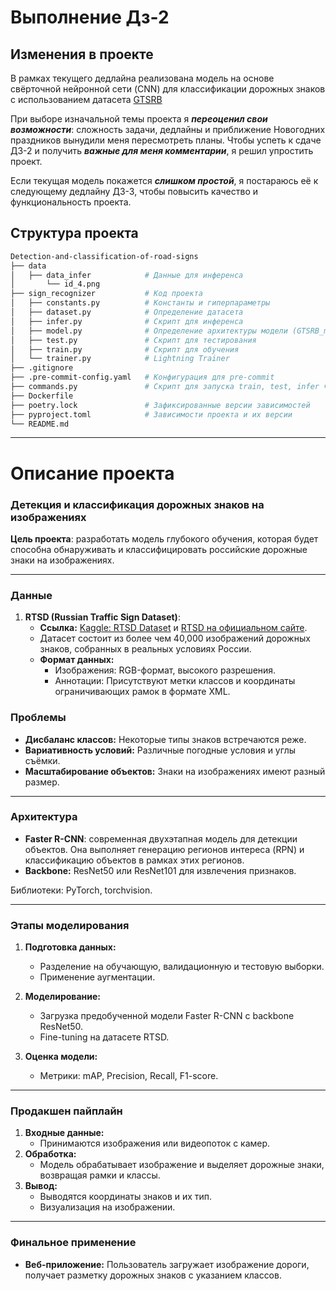 # Выполнение Дз-2

## Изменения в проекте 

В рамках текущего дедлайна реализована модель на основе свёрточной нейронной сети (CNN) 
для классификации дорожных знаков с использованием датасета
[GTSRB](https://www.kaggle.com/datasets/meowmeowmeowmeowmeow/gtsrb-german-traffic-sign)

При выборе изначальной темы проекта я ***переоценил свои возможности***: сложность задачи, 
дедлайны и приближение Новогодних праздников вынудили меня пересмотреть планы. 
Чтобы успеть к сдаче ДЗ-2 и получить ***важные для меня комментарии***, я решил упростить проект.

Если текущая модель покажется ***слишком простой***,
я постараюсь её к следующему дедлайну ДЗ-3,
чтобы повысить качество и функциональность проекта.

## Структура проекта

```bash 
Detection-and-classification-of-road-signs
├── data
│   ├── data_infer            # Данные для инференса
│       └── id_4.png
├── sign_recognizer           # Код проекта
│   ├── constants.py          # Константы и гиперпараметры
│   ├── dataset.py            # Определение датасета
│   ├── infer.py              # Скрипт для инференса
│   ├── model.py              # Определение архитектуры модели (GTSRB_model)
│   ├── test.py               # Скрипт для тестирования
│   ├── train.py              # Скрипт для обучения
│   └── trainer.py            # Lightning Trainer
├── .gitignore               
├── .pre-commit-config.yaml   # Конфигурация для pre-commit 
├── commands.py               # Скрипт для запуска train, test, infer через CLI
├── Dockerfile               
├── poetry.lock               # Зафиксированные версии зависимостей
├── pyproject.toml            # Зависимости проекта и их версии
└── README.md                 
 ```

---
# Описание проекта
### Детекция и классификация дорожных знаков на изображениях

**Цель проекта**: разработать модель глубокого обучения, которая будет способна обнаруживать и классифицировать российские дорожные знаки на изображениях.

---

### Данные

1. **RTSD (Russian Traffic Sign Dataset)**:
   - **Ссылка:** [Kaggle: RTSD Dataset](https://www.kaggle.com/datasets/watchman/rtsd-dataset/data) и [RTSD на официальном сайте](https://graphics.cs.msu.ru/projects/traffic-sign-recognition.html).
   - Датасет состоит из более чем 40,000 изображений дорожных знаков, собранных в реальных условиях России.
   - **Формат данных:**
     - Изображения: RGB-формат, высокого разрешения.
     - Аннотации: Присутствуют метки классов и координаты ограничивающих рамок в формате XML.

### Проблемы

- **Дисбаланс классов:** Некоторые типы знаков встречаются реже.
- **Вариативность условий:** Различные погодные условия и углы съёмки.
- **Масштабирование объектов:** Знаки на изображениях имеют разный размер.

---

### Архитектура

- **Faster R-CNN**: современная двухэтапная модель для детекции объектов. Она выполняет генерацию регионов интереса (RPN) и классификацию объектов в рамках этих регионов.
- **Backbone:** ResNet50 или ResNet101 для извлечения признаков.

Библиотеки: PyTorch, torchvision.

---

### Этапы моделирования

1. **Подготовка данных:**
   - Разделение на обучающую, валидационную и тестовую выборки.
   - Применение аугментации.

2. **Моделирование:**
   - Загрузка предобученной модели Faster R-CNN с backbone ResNet50.
   - Fine-tuning на датасете RTSD.

3. **Оценка модели:**
   - Метрики: mAP, Precision, Recall, F1-score.

---

### Продакшен пайплайн

1. **Входные данные:**
   - Принимаются изображения или видеопоток с камер.
2. **Обработка:**
   - Модель обрабатывает изображение и выделяет дорожные знаки, возвращая рамки и классы.
3. **Вывод:**
   - Выводятся координаты знаков и их тип.
   - Визуализация на изображении.

---

### Финальное применение

- **Веб-приложение:** Пользователь загружает изображение дороги, получает разметку дорожных знаков с указанием классов.
